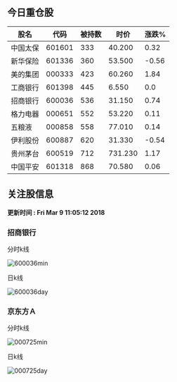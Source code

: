 
## 今日重仓股 

|股名|代码|被持数|时价|涨跌%|
|---|---|---|---|---|
|中国太保|601601|333|40.200|0.32|
|新华保险|601336|360|53.500|-0.56|
|美的集团|000333|423|60.260|1.84|
|工商银行|601398|445|6.550|0.0|
|招商银行|600036|536|31.150|0.74|
|格力电器|000651|552|53.220|0.11|
|五粮液|000858|558|77.010|0.14|
|伊利股份|600887|620|31.330|-0.54|
|贵州茅台|600519|712|731.230|1.17|
|中国平安|601318|868|70.580|0.06|

## 关注股信息
**更新时间 : Fri Mar  9 11:05:12 2018**
### 招商银行 
分时k线

![600036min](http://image.sinajs.cn/newchart/min/n/sh600036.gif)

日k线

![600036day](http://image.sinajs.cn/newchart/daily/n/sh600036.gif)

### 京东方Ａ 
分时k线

![000725min](http://image.sinajs.cn/newchart/min/n/sz000725.gif)

日k线

![000725day](http://image.sinajs.cn/newchart/daily/n/sz000725.gif)
